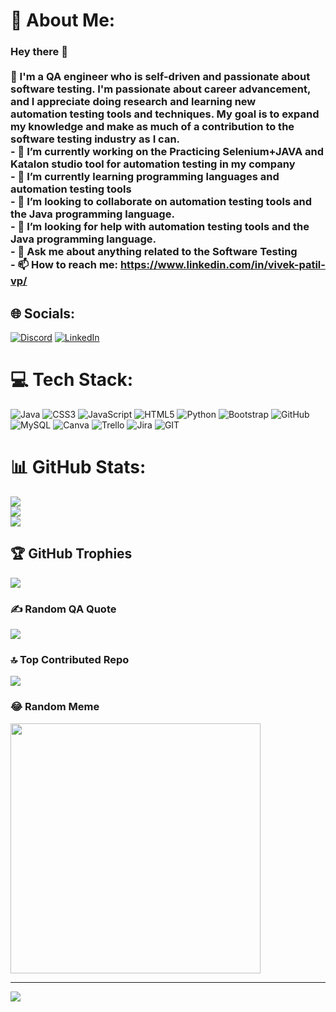 # 💫 About Me:
### Hey there 👋<br><br>💬 I'm a QA engineer who is self-driven and passionate about software testing. I'm passionate about career advancement, and I appreciate doing research and learning new automation testing tools and techniques. My goal is to expand my knowledge and make as much of a contribution to the software testing industry as I can. <br>- 🔭 I’m currently working on the Practicing Selenium+JAVA and Katalon studio tool for automation testing in my company<br>- 🌱 I’m currently learning programming languages and automation testing tools<br>- 👯 I’m looking to collaborate on automation testing tools and the Java programming language.<br>- 🤔 I’m looking for help with automation testing tools and the Java programming language.<br>- 💬 Ask me about anything related to the Software Testing<br>- 📫 How to reach me: https://www.linkedin.com/in/vivek-patil-vp/<br>


## 🌐 Socials:
[![Discord](https://img.shields.io/badge/Discord-%237289DA.svg?logo=discord&logoColor=white)](https://discord.gg/vivekpatil22) [![LinkedIn](https://img.shields.io/badge/LinkedIn-%230077B5.svg?logo=linkedin&logoColor=white)](https://linkedin.com/in/https://www.linkedin.com/in/vivek-patil-vp/) 

# 💻 Tech Stack:
![Java](https://img.shields.io/badge/java-%23ED8B00.svg?style=for-the-badge&logo=java&logoColor=white) ![CSS3](https://img.shields.io/badge/css3-%231572B6.svg?style=for-the-badge&logo=css3&logoColor=white) ![JavaScript](https://img.shields.io/badge/javascript-%23323330.svg?style=for-the-badge&logo=javascript&logoColor=%23F7DF1E) ![HTML5](https://img.shields.io/badge/html5-%23E34F26.svg?style=for-the-badge&logo=html5&logoColor=white) ![Python](https://img.shields.io/badge/python-3670A0?style=for-the-badge&logo=python&logoColor=ffdd54) ![Bootstrap](https://img.shields.io/badge/bootstrap-%23563D7C.svg?style=for-the-badge&logo=bootstrap&logoColor=white) ![GitHub](https://img.shields.io/badge/GitHub-%23121011.svg?style=for-the-badge&logo=github&logoColor=white) ![MySQL](https://img.shields.io/badge/mysql-%2300f.svg?style=for-the-badge&logo=mysql&logoColor=white) ![Canva](https://img.shields.io/badge/Canva-%2300C4CC.svg?style=for-the-badge&logo=Canva&logoColor=white) ![Trello](https://img.shields.io/badge/Trello-%23026AA7.svg?style=for-the-badge&logo=Trello&logoColor=white) ![Jira](https://img.shields.io/badge/jira-%230A0FFF.svg?style=for-the-badge&logo=jira&logoColor=white) ![GIT](https://img.shields.io/badge/Git-fc6d26?style=for-the-badge&logo=git&logoColor=white)
# 📊 GitHub Stats:
![](https://github-readme-stats.vercel.app/api?username=Vivek2222&theme=dark&hide_border=true&include_all_commits=true&count_private=true)<br/>
![](https://github-readme-streak-stats.herokuapp.com/?user=Vivek2222&theme=dark&hide_border=true)<br/>
![](https://github-readme-stats.vercel.app/api/top-langs/?username=Vivek2222&theme=dark&hide_border=true&include_all_commits=true&count_private=true&layout=compact)

## 🏆 GitHub Trophies
![](https://github-profile-trophy.vercel.app/?username=Vivek2222&theme=radical&no-frame=false&no-bg=false&margin-w=4)

### ✍️ Random QA Quote
![](https://quotes-github-readme.vercel.app/api?type=horizontal&theme=radical)

### 🔝 Top Contributed Repo
![](https://github-contributor-stats.vercel.app/api?username=Vivek2222&limit=5&theme=dark&combine_all_yearly_contributions=true)

### 😂 Random Meme
<img src='https://randommeme-five.vercel.app/' style="height: 400px;"/>

---
[![](https://visitcount.itsvg.in/api?id=Vivek2222&icon=0&color=0)](https://visitcount.itsvg.in)

<!-- Proudly created with GPRM ( https://gprm.itsvg.in ) -->
